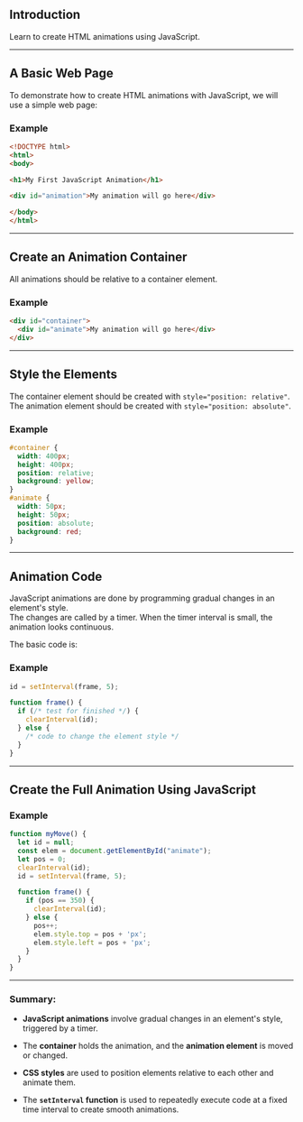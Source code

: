 ## Introduction
Learn to create HTML animations using JavaScript.

---

## A Basic Web Page
To demonstrate how to create HTML animations with JavaScript, we will use a simple web page:

### Example
```html
<!DOCTYPE html>
<html>
<body>

<h1>My First JavaScript Animation</h1>

<div id="animation">My animation will go here</div>

</body>
</html>
```

---
## Create an Animation Container

All animations should be relative to a container element.

### Example
```html
<div id="container">
  <div id="animate">My animation will go here</div>
</div>
```
---
## Style the Elements

The container element should be created with `style="position: relative"`.  
The animation element should be created with `style="position: absolute"`.

### Example
```css
#container {
  width: 400px;
  height: 400px;
  position: relative;
  background: yellow;
}
#animate {
  width: 50px;
  height: 50px;
  position: absolute;
  background: red;
}
```
---
## Animation Code

JavaScript animations are done by programming gradual changes in an element's style.  
The changes are called by a timer. When the timer interval is small, the animation looks continuous.

The basic code is:

### Example
```js
id = setInterval(frame, 5);

function frame() {
  if (/* test for finished */) {
    clearInterval(id);
  } else {
    /* code to change the element style */
  }
}
```
---
## Create the Full Animation Using JavaScript

### Example
```js
function myMove() {
  let id = null;
  const elem = document.getElementById("animate");
  let pos = 0;
  clearInterval(id);
  id = setInterval(frame, 5);

  function frame() {
    if (pos == 350) {
      clearInterval(id);
    } else {
      pos++;
      elem.style.top = pos + 'px';
      elem.style.left = pos + 'px';
    }
  }
}
```
---
### Summary:

- **JavaScript animations** involve gradual changes in an element's style, triggered by a timer.
    
- The **container** holds the animation, and the **animation element** is moved or changed.
    
- **CSS styles** are used to position elements relative to each other and animate them.
    
- The **`setInterval` function** is used to repeatedly execute code at a fixed time interval to create smooth animations.